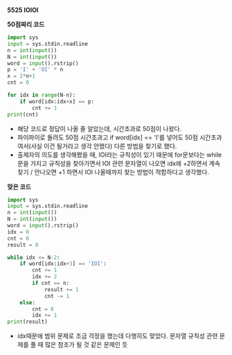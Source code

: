 __5525 IOIOI__

__50점짜리 코드__

```python
import sys
input = sys.stdin.readline
n = int(input())
N = int(input())
word = input().rstrip()
p = 'I' + 'OI' * n
x = 2*n+1
cnt = 0

for idx in range(N-n):
    if word[idx:idx+x] == p:
        cnt += 1
print(cnt)
```

- 해당 코드로 정답이 나올 줄 알았는데, 시간초과로 50점이 나왔다.
- 파이파이로 돌려도 50점 시간초과고 if word[idx] == 'I'를 넣어도 50점 시간초과여서(사실 이건 될거라고 생각 안했다) 다른 방법을 찾기로 했다.
- 출제자의 의도를 생각해봤을 때, IOI라는 규칙성이 있기 때문에 for문보다는 while문을 가지고 규칙성을 찾아가면서 IOI 관련 문자열이 나오면 idx에 +2하면서 계속 찾기 / 안나오면 +1 하면서 IOI 나올때까지 찾는 방법이 적합하다고 생각했다.

__맞은 코드__

```python
import sys
input = sys.stdin.readline
n = int(input())
N = int(input())
word = input().rstrip()
idx = 0
cnt = 0
result = 0

while idx <= N-2:
    if word[idx:idx+3] == 'IOI':
        cnt += 1
        idx += 2
        if cnt == n:
            result += 1
            cnt -= 1
    else:
        cnt = 0
        idx += 1
print(result)
```

- idx때문에 범위 문제로 조금 걱정을 했는데 다행히도 맞았다. 문자열 규칙성 관련 문제를 풀 때 많은 참조가 될 것 같은 문제인 듯